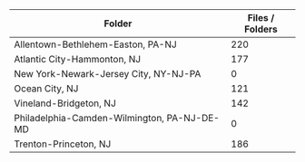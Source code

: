 | Folder                                      |   Files / Folders |
|---------------------------------------------|-------------------|
| Allentown-Bethlehem-Easton, PA-NJ           |               220 |
| Atlantic City-Hammonton, NJ                 |               177 |
| New York-Newark-Jersey City, NY-NJ-PA       |                 0 |
| Ocean City, NJ                              |               121 |
| Vineland-Bridgeton, NJ                      |               142 |
| Philadelphia-Camden-Wilmington, PA-NJ-DE-MD |                 0 |
| Trenton-Princeton, NJ                       |               186 |